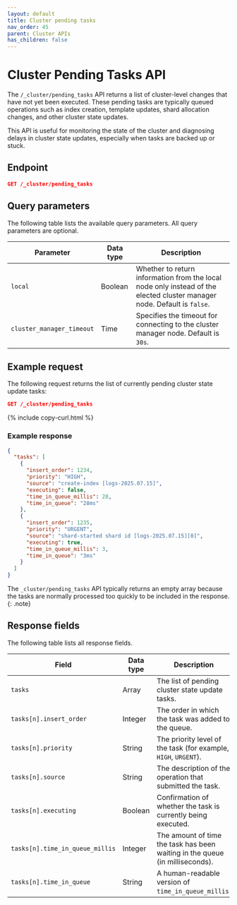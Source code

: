 ```yaml
---
layout: default
title: Cluster pending tasks
nav_order: 45
parent: Cluster APIs
has_children: false
---
```


# Cluster Pending Tasks API

The `/_cluster/pending_tasks` API returns a list of cluster-level changes that have not yet been executed. These pending tasks are typically queued operations such as index creation, template updates, shard allocation changes, and other cluster state updates.

This API is useful for monitoring the state of the cluster and diagnosing delays in cluster state updates, especially when tasks are backed up or stuck.

## Endpoint

```json
GET /_cluster/pending_tasks
```

## Query parameters

The following table lists the available query parameters. All query parameters are optional.

| Parameter        | Data type | Description                                                                                                             |
| ---------------- | --------- | ----------------------------------------------------------------------------------------------------------------------- |
| `local`          | Boolean   | Whether to return information from the local node only instead of the elected cluster manager node. Default is `false`. |
| `cluster_manager_timeout` | Time      | Specifies the timeout for connecting to the cluster manager node. Default is `30s`.                                     |

## Example request

The following request returns the list of currently pending cluster state update tasks:

```json
GET /_cluster/pending_tasks
```

{% include copy-curl.html %}

### Example response

```json
{
  "tasks": [
    {
      "insert_order": 1234,
      "priority": "HIGH",
      "source": "create-index [logs-2025.07.15]",
      "executing": false,
      "time_in_queue_millis": 28,
      "time_in_queue": "28ms"
    },
    {
      "insert_order": 1235,
      "priority": "URGENT",
      "source": "shard-started shard id [logs-2025.07.15][0]",
      "executing": true,
      "time_in_queue_millis": 3,
      "time_in_queue": "3ms"
    }
  ]
}
```

The `_cluster/pending_tasks` API typically returns an empty array because the tasks are normally processed too quickly to be included in the response.
{: .note}  

## Response fields

The following table lists all response fields.

| Field                           | Data type | Description                                                        |
| ------------------------------- | --------- | ------------------------------------------------------------------ |
| `tasks`                         | Array     | The list of pending cluster state update tasks.                        |
| `tasks[n].insert_order`         | Integer   | The order in which the task was added to the queue.                    |
| `tasks[n].priority`             | String    | The priority level of the task (for example, `HIGH`, `URGENT`).               |
| `tasks[n].source`               | String    | The description of the operation that submitted the task.              |
| `tasks[n].executing`            | Boolean   | Confirmation of whether the task is currently being executed.                      |
| `tasks[n].time_in_queue_millis` | Integer   | The amount of time the task has been waiting in the queue (in milliseconds). |
| `tasks[n].time_in_queue`        | String    | A human-readable version of `time_in_queue_millis`.                  |
